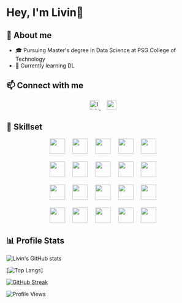 # Hey, I'm Livin👋

## 🚀 About me
- 🎓 Pursuing Master's degree in Data Science at PSG College of Technology
- 🌱 Currently learning DL

## 📫 Connect with me 
<div align="center">
  <a href="https://linkedin.com/in/livin-joseph" target="_blank">
    <img src="https://img.shields.io/badge/LinkedIn-blue?style=for-the-badge&logo=linkedin" height="25" alt="linkedin logo">
  </a>
  &nbsp &nbsp
  <a href="https://open.spotify.com/user/anixp29d806bgjk40c0roln4y?si=10b83f3617704190" target="_blank">
    <img src="https://img.shields.io/badge/Spotify-grey?style=for-the-badge&logo=spotify" height="25" alt="spotify logo">
  </a>
</div>

## 🎯 Skillset
<div align="center">
<img src="https://cdn.jsdelivr.net/gh/devicons/devicon@latest/icons/python/python-original.svg" height="40"> &nbsp &nbsp
<img src="https://cdn.jsdelivr.net/gh/devicons/devicon@latest/icons/cplusplus/cplusplus-original.svg" height="40"> &nbsp &nbsp
<img src="https://cdn.jsdelivr.net/gh/devicons/devicon@latest/icons/c/c-original.svg" height="40"> &nbsp &nbsp
<img src="https://cdn.jsdelivr.net/gh/devicons/devicon@latest/icons/java/java-original.svg" height="40"> &nbsp &nbsp 
<img src="https://cdn.jsdelivr.net/gh/devicons/devicon@latest/icons/r/r-original.svg" height="40">
<br><br>
<img src="https://cdn.jsdelivr.net/gh/devicons/devicon@latest/icons/anaconda/anaconda-original.svg" height="40"> &nbsp &nbsp
<img src="https://cdn.jsdelivr.net/gh/devicons/devicon@latest/icons/jupyter/jupyter-original-wordmark.svg" height="40"> &nbsp &nbsp
<img src="https://cdn.jsdelivr.net/gh/devicons/devicon@latest/icons/scikitlearn/scikitlearn-original.svg" height="40"> &nbsp &nbsp
<img src="https://cdn.jsdelivr.net/gh/devicons/devicon@latest/icons/tensorflow/tensorflow-original.svg" height="40"> &nbsp &nbsp
<img src="https://cdn.jsdelivr.net/gh/devicons/devicon@latest/icons/pytorch/pytorch-original.svg" height="40">
<br><br>
<img src="https://cdn.jsdelivr.net/gh/devicons/devicon@latest/icons/oracle/oracle-original.svg" height="40" width="40"> &nbsp &nbsp
<img src="https://cdn.jsdelivr.net/gh/devicons/devicon@latest/icons/sqldeveloper/sqldeveloper-original.svg" height="40"> &nbsp &nbsp          
<img src="https://cdn.jsdelivr.net/gh/devicons/devicon@latest/icons/mysql/mysql-original.svg" height="40"> &nbsp &nbsp
<img src="https://cdn.jsdelivr.net/gh/devicons/devicon@latest/icons/django/django-plain.svg" height="40"> &nbsp &nbsp
<img src="https://cdn.jsdelivr.net/gh/devicons/devicon@latest/icons/flask/flask-original.svg" height="40">
<br><br>
<img src="https://cdn.jsdelivr.net/gh/devicons/devicon@latest/icons/html5/html5-original.svg" height="40"> &nbsp &nbsp
<img src="https://cdn.jsdelivr.net/gh/devicons/devicon@latest/icons/css3/css3-original.svg" height="40"> &nbsp &nbsp
<img src="https://cdn.jsdelivr.net/gh/devicons/devicon@latest/icons/streamlit/streamlit-original.svg" height="40"> &nbsp &nbsp
<img src="https://cdn.jsdelivr.net/gh/devicons/devicon@latest/icons/vscode/vscode-original.svg" height="40"> &nbsp &nbsp
<img src="https://cdn.jsdelivr.net/gh/devicons/devicon@latest/icons/github/github-original.svg" height="40">
</div>

## 📊 Profile Stats
![Livin's GitHub stats](https://github-readme-stats.vercel.app/api?username=livin-joseph&show_icons=true&theme=aura)

[![Top Langs](https://github-readme-stats.vercel.app/api/top-langs/?username=livin-joseph&hide=javascript&layout=compact&hide_progress=true&theme=aura)]

[![GitHub Streak](https://streak-stats.demolab.com?user=livin-joseph&theme=aura)](https://git.io/streak-stats)

![Profile Views](https://komarev.com/ghpvc/?username=livin-joseph&color=0f0f0f&style=for-the-badge)


<!--
**livin-joseph/livin-joseph** is a ✨ _special_ ✨ repository because its `README.md` (this file) appears on your GitHub profile.

Here are some ideas to get you started:

- 🔭 I’m currently working on ...
- 🌱 I’m currently learning ...
- 👯 I’m looking to collaborate on ...
- 🤔 I’m looking for help with ...
- 📫 How to reach me: ...
- 💬 Ask me about ...
- 😄 Pronouns: ...
- ⚡ Fun fact: ...
-->
